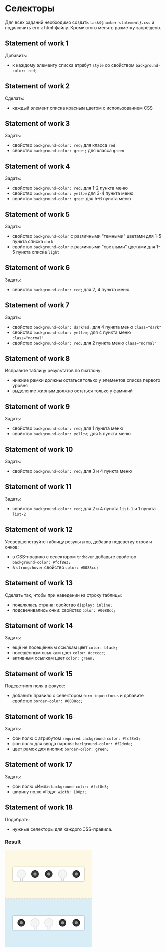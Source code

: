 # Селекторы
Для всех заданий необходимо создать `task${number-statement}.css` и подключить его к html-файлу. Кроме этого менять разметку запрещено.


## Statement of work 1
Добавить:
- к каждому элементу списка атрибут `style` со свойством `background-color: red;`


## Statement of work 2
Сделать:
- каждый элемент списка красным цветом с использованием CSS


## Statement of work 3
Задать:
- свойство `background-color: red;` для класса `red`
- свойство `background-color: green;` для класса `green`


## Statement of work 4
Задать:
- свойство `background-color: red;` для 1-2 пункта меню
- свойство `background-color: yellow` для 3-4 пункта меню
- свойство `background-color: green` для 5-6 пункта меню


## Statement of work 5
Задать:
- свойство `background-color` c различными "темными" цветами для 1-5 пункта списка `dark`
- свойство `background-color` c различными "светлыми" цветами для 1-5 пункта списка `light`

## Statement of work 6
Задать:
- свойство `background-color: red;` для 2, 4 пункта меню 


## Statement of work 7
Задать:
- свойство `background-color: darkred;` для 4 пункта меню `class="dark"`
- свойство `background-color: yellow;` для 4 пункта меню `class="normal"`
- свойство `background-color: red;` для 2 пункта меню `class="normal"`


## Statement of work 8
Исправьте таблицу результатов по биатлону:
- нижние рамки должны остаться только у элементов списка первого уровня
- выделение жирным должно остаться только у фамилий


## Statement of work 9
Задать:
- свойство `background-color: red;` для 1 пункта меню 
- свойство `background-color: yellow;` для 5 пункта меню 


## Statement of work 10
Задать:
- свойство `background-color: red;` для 3 и 4 пункта меню 


## Statement of work 11
Задать:
- свойство `background-color: red;` для 2 и 4 пункта `list-1` и 1 пункта `list-2` 


## Statement of work 12
Усовершенствуйте таблицу результатов, добавив подсветку строк и очков:
- в CSS-правило с селектором `tr:hover` добавьте свойство `background-color: #fcf8e3;`
- в `strong:hover` свойство `color: #0088cc;`


## Statement of work 13
Cделать так, чтобы при наведении на строку таблицы:
- появлялась страна: свойство `display: inline;`
- подсвечивались очки: свойство `color: #0088cc;`


## Statement of work 14
Задать:
- ещё не посещённым ссылкам цвет `color: black;`
- посещённым ссылкам цвет `color: #cccccc;`
- активным ссылкам цвет `color: green;`


## Statement of work 15
Подсветиnm поля в фокусе:
- добавить правило с селектором `form input:focus` и добавите свойство `border-color: #0088cc;`


## Statement of work 16
Задать:
- фон полю с атрибутом `required`: `background-color: #fcf8e3;`
- фон полю для ввода пароля: `background-color: #f2dede;`
- цвет рамок для кнопки: `border-color: green;`


## Statement of work 17
Задать:
- фон полю «Имя»: `background-color: #fcf8e3;`
- ширину полю «Год»: `width: 100px;`


## Statement of work 18
Подобрать:
- нужные селекторы для каждого CSS-правила.

### Result
![Result for statement of work 18](images-technical-specification/task18.png)